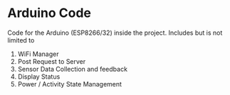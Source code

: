 # Arduino Code 

Code for the Arduino (ESP8266/32) inside the project. Includes but is not limited to 

1. WiFi Manager
2. Post Request to Server
3. Sensor Data Collection and feedback
4. Display Status
5. Power / Activity State Management